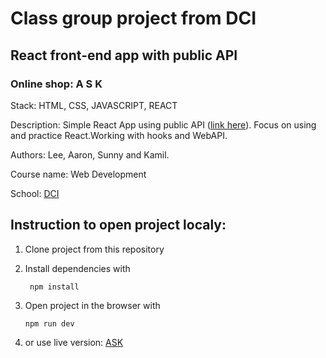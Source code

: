 # Class group project from DCI

## React front-end app with public API

### Online shop: A S K

Stack: HTML, CSS, JAVASCRIPT, REACT

Description: Simple React App using public API
([link
here](https://rapidapi.com/apidojo/api/hm-hennes-mauritz)).
Focus on using and practice React.Working with
hooks and WebAPI.

Authors: Lee, Aaron, Sunny and Kamil.

Course name: Web Development


School: [DCI](https://start.digitalcareerinstitute.org/)




## Instruction to open project localy:
1. Clone project from this repository
2. Install dependencies with 
 
   ``` npm install```


3. Open project in the browser with 
 
    ```npm run dev```

4. or use live version: [ASK](https://sunnyeyles.github.io/React-Ecommerce-Project/)


